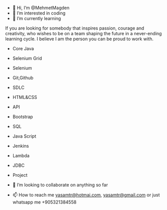 - 👋 Hi, I’m @MehmetMagden
- 👀 I’m interested in coding
- 🌱 I’m currently learning 

If you are looking for somebody that inspires passion, courage and creativity, who wishes to be on a team shaping the future in a never-ending learning cycle. I believe I am the person you can be proud to work with.

  - Core Java 
  - Selenium Grid 
  - Selenium
  - Git,Github
  - SDLC
  - HTML&CSS
  - API
  - Bootstrap
  - SQL
  - Java Script
  - Jenkins
  - Lambda
  - JDBC
  - Project


- 💞️ I’m looking to collaborate on anything so far
- 📫 How to reach me yasamtr@hotmai.com, yasamtr@gmail.com or just whatsapp me +905321384558

<!---
MehmetMagden/MehmetMagden is a ✨ special ✨ repository because its `README.md` (this file) appears on your GitHub profile.
You can click the Preview link to take a look at your changes.
--->

